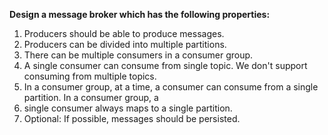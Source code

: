 <b> Design a message broker which has the following properties: </b>

1. Producers should be able to produce messages.
2. Producers can be divided into multiple partitions.
3. There can be multiple consumers in a consumer group.
4. A single consumer can consume from single topic. We don't support consuming from multiple topics.
5. In a consumer group, at a time, a consumer can consume from a single partition. In a consumer group, a 
6. single consumer always maps to a single partition.
7. Optional: If possible, messages should be persisted.